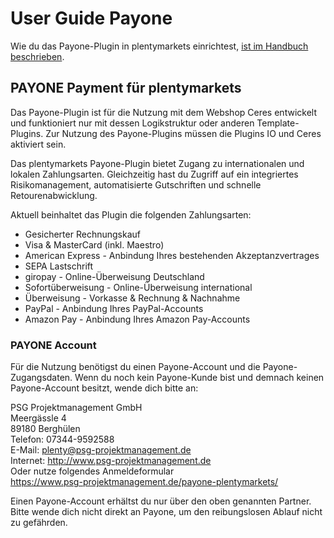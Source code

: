 # User Guide Payone

<div class="alert alert-info" role="alert">
  Wie du das Payone-Plugin in plentymarkets einrichtest, <a href="https://knowledge.plentymarkets.com/payment/payment-plugins/payone" target="_blank">ist im Handbuch beschrieben</a>.
</div>

## PAYONE Payment für plentymarkets

<div class="alert alert-warning" role="alert">
   Das Payone-Plugin ist für die Nutzung mit dem Webshop Ceres entwickelt und funktioniert nur mit dessen Logikstruktur oder anderen Template-Plugins. Zur Nutzung des Payone-Plugins müssen die Plugins IO und Ceres aktiviert sein.
</div>

Das plentymarkets Payone-Plugin bietet Zugang zu internationalen und lokalen Zahlungsarten. Gleichzeitig hast du Zugriff auf ein integriertes Risikomanagement, automatisierte Gutschriften und schnelle Retourenabwicklung.

Aktuell beinhaltet das Plugin die folgenden Zahlungsarten:

* Gesicherter Rechnungskauf
* Visa & MasterCard (inkl. Maestro)
* American Express - Anbindung Ihres bestehenden Akzeptanzvertrages
* SEPA Lastschrift
* giropay - Online-Überweisung Deutschland
* Sofortüberweisung - Online-Überweisung international
* Überweisung - Vorkasse & Rechnung & Nachnahme
* PayPal - Anbindung Ihres PayPal-Accounts
* Amazon Pay - Anbindung Ihres Amazon Pay-Accounts

### PAYONE Account

Für die Nutzung benötigst du einen Payone-Account und die Payone-Zugangsdaten. Wenn du noch kein Payone-Kunde bist und demnach keinen Payone-Account besitzt, wende dich bitte an:

PSG Projektmanagement GmbH <br>
Meergässle 4 <br>
89180 Berghülen <br>
Telefon: 07344-9592588 <br>
E-Mail: plenty@psg-projektmanagement.de <br>
Internet: http://www.psg-projektmanagement.de <br>
Oder nutze folgendes Anmeldeformular <br>
https://www.psg-projektmanagement.de/payone-plentymarkets/

<div class="alert alert-warning" role="alert">
    Einen Payone-Account erhältst du nur über den oben genannten Partner. Bitte wende dich nicht direkt an Payone, um den reibungslosen Ablauf nicht zu gefährden.
</div>
